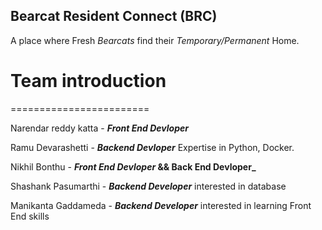 ## Bearcat Resident Connect (BRC)

A place where Fresh _Bearcats_ find their _Temporary/Permanent_ Home.

# Team introduction

========================

Narendar reddy katta - **_Front End Devloper_**

Ramu Devarashetti - **_Backend Devloper_** Expertise in Python, Docker.

Nikhil Bonthu - **_Front End Devloper_ && Back End Devloper_**

Shashank Pasumarthi - **_Backend Developer_** interested in database

Manikanta Gaddameda - **_Backend Developer_** interested in learning Front End skills
